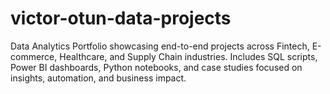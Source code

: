 # victor-otun-data-projects
Data Analytics Portfolio showcasing end-to-end projects across Fintech, E-commerce, Healthcare, and Supply Chain industries. Includes SQL scripts, Power BI dashboards, Python notebooks, and case studies focused on insights, automation, and business impact.
